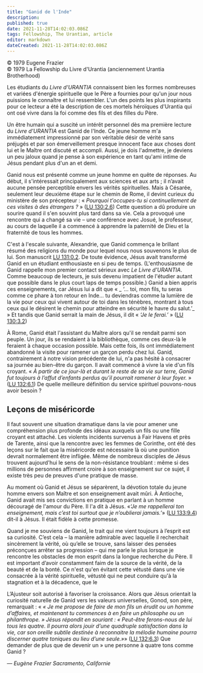 ```yaml
---
title: "Ganid de l'Inde"
description: 
published: true
date: 2021-11-28T14:02:03.086Z
tags: Fellowship, The Urantian, article
editor: markdown
dateCreated: 2021-11-28T14:02:03.086Z
---
```


<p class="v-card v-sheet theme--light grey lighten-3 px-2">© 1979 Eugene Frazier<br>© 1979 La Fellowship du Livre d'Urantia (anciennement Urantia Brotherhood)</p>


Les étudiants du _Livre d'URANTIA_ connaissent bien les formes nombreuses et variées d'énergie spirituelle que le Père a fournies pour qu'un jour nous puissions le connaître et lui ressembler. L'un des points les plus inspirants pour ce lecteur a été la description de ces mortels héroïques d'Urantia qui ont osé vivre dans la foi comme des fils et des filles du Père.

Un être humain qui a suscité un intérêt personnel dès ma première lecture du _Livre d'URANTIA_ est Ganid de l'Inde. Ce jeune homme m'a immédiatement impressionné par son véritable désir de vérité sans préjugés et par son émerveillement presque innocent face aux choses dont lui et le Maître ont discuté et accompli. Aussi, je dois l'admettre, je deviens un peu jaloux quand je pense à son expérience en tant qu'ami intime de Jésus pendant plus d'un an et demi.

Ganid nous est présenté comme un jeune homme en quête de réponses. Au début, il s'intéressait principalement aux sciences et aux arts ; il n’avait aucune pensée perceptible envers les vérités spirituelles. Mais à Césarée, seulement leur deuxième étape sur le chemin de Rome, il devint curieux du ministère de son précepteur : « _Pourquoi t'occupes-tu si continuellement de ces visites à des étrangers ?_ » ([LU 130:2.6](/fr/The_Urantia_Book/130#p2_6)) Cette question a dû produire un sourire quand il s'en souvint plus tard dans sa vie. Cela a provoqué une rencontre qui a changé sa vie – une conférence avec Josué, le professeur, au cours de laquelle il a commencé à apprendre la paternité de Dieu et la fraternité de tous les hommes.

C'est à l'escale suivante, Alexandrie, que Ganid commença le brillant résumé des religions du monde pour lequel nous nous souvenons le plus de lui. Son manuscrit [LU 131:0.2](/fr/The_Urantia_Book/131#p0_2). De toute évidence, Jésus avait transformé Ganid en un étudiant enthousiaste en si peu de temps. (L'enthousiasme de Ganid rappelle mon premier contact sérieux avec _Le Livre d'URANTIA_. Comme beaucoup de lecteurs, je suis devenu impatient de l'étudier autant que possible dans le plus court laps de temps possible.) Ganid a bien appris ces enseignements, car Jésus lui a dit que « _ ‘... toi, mon fils, tu seras comme ce phare à ton retour en Inde... tu deviendras comme la lumière de la vie pour ceux qui vivent autour de toi dans les ténèbres, montrant à tous ceux qui le désirent le chemin pour atteindre en sécurité le havre du salut.’_ » Et tandis que Ganid serrait la main de Jésus, il dit « _‘Je le ferai.’_ » ([LU 130:3.2](/fr/The_Urantia_Book/130#p3_2))

À Rome, Ganid était l'assistant du Maître alors qu'il se rendait parmi son peuple. Un jour, ils se rendaient à la bibliothèque, comme ces deux-là le feraient à chaque occasion possible. Mais cette fois, ils ont immédiatement abandonné la visite pour ramener un garçon perdu chez lui. Ganid, contrairement à notre vision précédente de lui, n'a pas hésité à consacrer sa journée au bien-être du garçon. Il avait commencé à vivre la vie d'un fils croyant. « _À partir de ce jour-là et durant le reste de sa vie sur terre, Ganid fut toujours à l’affut d’enfants perdus qu’il pourrait ramener à leur foyer._ » ([LU 132:6.1](/fr/The_Urantia_Book/132#p6_1)) De quelle meilleure définition du service spirituel pouvons-nous avoir besoin ?

## Leçons de miséricorde

Il faut souvent une situation dramatique dans la vie pour amener une compréhension plus profonde des idéaux auxquels un fils ou une fille croyant est attaché. Les violents incidents survenus à Fair Havens et près de Tarente, ainsi que la rencontre avec les femmes de Corinthe, ont été des leçons sur le fait que la miséricorde est nécessaire là où une punition devrait normalement être infligée. Même de nombreux disciples de Jésus trouvent aujourd'hui le sens de la non-résistance troublant : même si des millions de personnes affirment croire à son enseignement sur ce sujet, il existe très peu de preuves d'une pratique de masse.

Au moment où Ganid et Jésus se séparèrent, la dévotion totale du jeune homme envers son Maître et son enseignement avait mûri. À Antioche, Ganid avait mis ses convictions en pratique en parlant à un homme découragé de l'amour du Père. Il l'a dit à Jésus. «_‘Je me rappellerai ton enseignement, mais c’est toi surtout que je n’oublierai jamais.’_» ([LU 133:9.4](/fr/The_Urantia_Book/133#p9_4)) dit-il à Jésus. Il était fidèle à cette promesse.

Quand je me souviens de Ganid, le trait qui me vient toujours à l’esprit est sa curiosité. C’est cela – la manière admirable avec laquelle il recherchait sincèrement la vérité, où qu’elle se trouve, sans laisser des pensées préconçues arrêter sa progression – qui me parle le plus lorsque je rencontre les obstacles de mon esprit dans la longue recherche du Père. Il est important d’avoir constamment faim de la source de la vérité, de la beauté et de la bonté. Ce n'est qu'en évitant cette vétusté dans une vie consacrée à la vérité spirituelle, vétusté qui ne peut conduire qu'à la stagnation et à la décadence, que le

L’Ajusteur soit autorisé à favoriser la croissance. Alors que Jésus orientait la curiosité naturelle de Ganid vers les valeurs universelles, Gonod, son père, remarquait : « _« Je me propose de faire de mon fils un érudit ou un homme d’affaires, et maintenant tu commences à en faire un philosophe ou un philanthrope. » Jésus répondit en souriant : « Peut-être ferons-nous de lui tous les quatre. Il pourra alors jouir d’une quadruple satisfaction dans la vie, car son oreille subtile destinée à reconnaitre la mélodie humaine pourra discerner quatre toniques au lieu d’une seule.»_»  ([LU 132:6.3](/fr/The_Urantia_Book/132#p6_3)) Que demander de plus que de devenir un  » une personne à quatre tons comme Ganid ?

— _Eugène Frazier_
_Sacramento, Californie_

